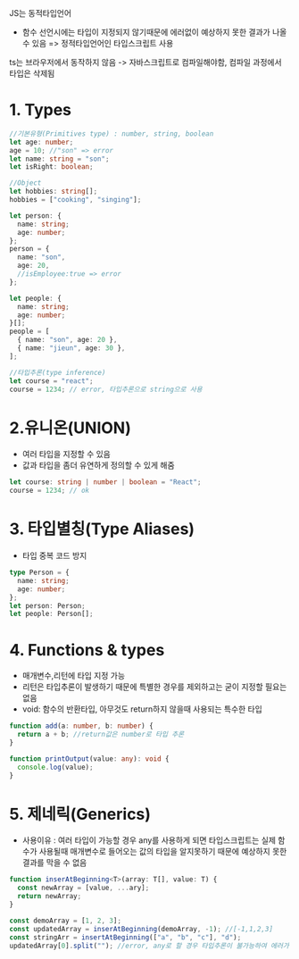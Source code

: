JS는 동적타입언어

- 함수 선언시에는 타입이 지정되지 않기때문에 에러없이 예상하지 못한 결과가 나올 수 있음
  => 정적타입언어인 타입스크립트 사용

ts는 브라우저에서 동작하지 않음 -> 자바스크립트로 컴파일해야함, 컴파일 과정에서 타입은 삭제됨

# 1. Types

```ts
//기본유형(Primitives type) : number, string, boolean
let age: number;
age = 10; //"son" => error
let name: string = "son";
let isRight: boolean;

//Object
let hobbies: string[];
hobbies = ["cooking", "singing"];

let person: {
  name: string;
  age: number;
};
person = {
  name: "son",
  age: 20,
  //isEmployee:true => error
};

let people: {
  name: string;
  age: number;
}[];
people = [
  { name: "son", age: 20 },
  { name: "jieun", age: 30 },
];

//타입추론(type inference)
let course = "react";
course = 1234; // error, 타입추론으로 string으로 사용
```

# 2.유니온(UNION)

- 여러 타입을 지정할 수 있음
- 값과 타입을 좀더 유연하게 정의할 수 있게 해줌

```ts
let course: string | number | boolean = "React";
course = 1234; // ok
```

# 3. 타입별칭(Type Aliases)

- 타입 중복 코드 방지

```ts
type Person = {
  name: string;
  age: number;
};
let person: Person;
let people: Person[];
```

# 4. Functions & types

- 매개변수,리턴에 타입 지정 가능
- 리턴은 타입추론이 발생하기 때문에 특별한 경우를 제외하고는 굳이 지정할 필요는 없음
- void: 함수의 반환타입, 아무것도 return하지 않을때 사용되는 특수한 타입

```ts
function add(a: number, b: number) {
  return a + b; //return값은 number로 타입 추론
}

function printOutput(value: any): void {
  console.log(value);
}
```

# 5. 제네릭(Generics)

- 사용이유 : 여러 타입이 가능할 경우 any를 사용하게 되면 타입스크립트는 실제 함수가 사용될때 매개변수로 들어오는 값의 타입을 알지못하기 때문에 예상하지 못한 결과를 막을 수 없음

```ts
function inserAtBeginning<T>(array: T[], value: T) {
  const newArray = [value, ...ary];
  return newArray;
}

const demoArray = [1, 2, 3];
const updatedArray = inserAtBeginning(demoArray, -1); //[-1,1,2,3]
const stringArr = insertAtBeginning(["a", "b", "c"], "d");
updatedArray[0].split(""); //error, any로 할 경우 타입추론이 불가능하여 에러가 발생하지 않음
```
